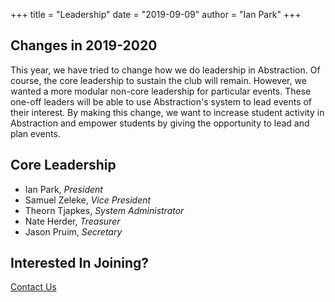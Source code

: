 +++
title = "Leadership"
date = "2019-09-09"
author = "Ian Park"
+++

## Changes in 2019-2020

This year, we have tried to change how we do leadership in Abstraction. Of course, the core leadership to sustain the club will remain. However, we wanted a more modular non-core leadership for particular events. These one-off leaders will be able to use Abstraction's system to lead events of their interest. By making this change, we want to increase student activity in Abstraction and empower students by giving the opportunity to lead and plan events.

## Core Leadership

 - Ian Park, *President*
 - Samuel Zeleke, *Vice President*
 - Theorn Tjapkes, *System Administrator*
 - Nate Herder, *Treasurer*
 - Jason Pruim, *Secretary*

## Interested In Joining?

[Contact Us](http://www.abs.calvin.edu/contact)
